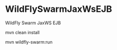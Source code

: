 # WildFlySwarmJaxWsEJB
WildFly Swarm JaxWS EJB    

mvn clean install    
   
mvn wildfly-swarm:run   




